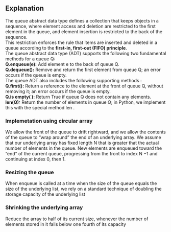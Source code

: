 ## Explanation
The queue abstract data type defines a collection that keeps 
objects in a sequence, where element access and deletion are 
restricted to the first element in the queue, and element 
insertion is restricted to the back of the sequence. <br>
This restriction enforces the rule that items are inserted and deleted in a queue according
to the <b> first-in, first-out (FIFO) principle</b>.<br>
The queue abstract data type (ADT) supports the following two 
fundamental methods for a queue Q: <br>
**Q.enqueue(e):** Add element e to the back of queue Q. <br>
**Q.dequeue():** Remove and return the first element from queue Q;
an error occurs if the queue is empty. <br>
The queue ADT also includes the following supporting methods : <br>
**Q.first():** Return a reference to the element at the front of queue Q,
without removing it; an error occurs if the queue is empty. <br>
**Q.is empty( ):** Return True if queue Q does not contain any 
elements. <br>
**len(Q):** Return the number of elements in queue Q; in Python,
we implement this with the special method len .

### Implemetation using circular array
We allow the front of the queue to drift rightward,
and we allow the contents of the queue to “wrap around” 
the end of an underlying array. We assume that our underlying array has fixed length N
that is greater that the actual number of elements in the queue. New elements
are enqueued toward the “end” of the current queue, progressing from the front to
index N −1 and continuing at index 0, then 1.

### Resizing the queue
When enqueue is called at a time when the size of the queue equals the size of the
underlying list, we rely on a standard technique of doubling the storage capacity of
the underlying list

### Shrinking the underlying array
Reduce the array to half of its current size, whenever the number of elements
stored in it falls below one fourth of its capacity